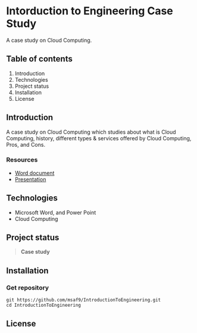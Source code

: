 # Intorduction to Engineering Case Study
A case study on Cloud Computing.

## Table of contents
1. Introduction
2. Technologies
3. Project status
4. Installation
5. License

## Introduction
A case study on Cloud Computing which studies about what is Cloud Computing, history, different types & services offered by Cloud Computing, Pros, and Cons.

### Resources
* [Word document](https://github.com/msaf9/IntroductionToEngineering/blob/master/Document/IntroductionToEngineeringCloudComputingCaseStudy.docx "IntroductionToEngineeringCloudComputingCaseStudy.docx")
* [Presentation](https://github.com/msaf9/IntroductionToEngineering/blob/master/Presentation/IntroductionToEngineeringCloudComputingCaseStudyPresentation.pptx "IntroductionToEngineeringCloudComputingCaseStudyPresentation.pptx")

## Technologies
- Microsoft Word, and Power Point
- Cloud Computing

## Project status
> **Case study**

## Installation
### Get repository
```git
git https://github.com/msaf9/IntroductionToEngineering.git
cd IntroductionToEngineering
```

## License
